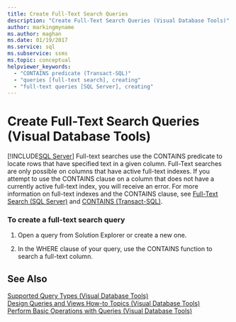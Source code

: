 ```yaml
---
title: Create Full-Text Search Queries
description: "Create Full-Text Search Queries (Visual Database Tools)"
author: markingmyname
ms.author: maghan
ms.date: 01/19/2017
ms.service: sql
ms.subservice: ssms
ms.topic: conceptual
helpviewer_keywords:
  - "CONTAINS predicate (Transact-SQL)"
  - "queries [full-text search], creating"
  - "full-text queries [SQL Server], creating"
---
```

# Create Full-Text Search Queries (Visual Database Tools)
[!INCLUDE[SQL Server](../../includes/applies-to-version/sqlserver.md)]
Full-text searches use the CONTAINS predicate to locate rows that have specified text in a given column. Full-Text searches are only possible on columns that have active full-text indexes. If you attempt to use the CONTAINS clause on a column that does not have a currently active full-text index, you will receive an error. For more information on full-text indexes and the CONTAINS clause, see [Full-Text Search (SQL Server)](../../relational-databases/search/full-text-search.md) and [CONTAINS (Transact-SQL)](../../t-sql/queries/contains-transact-sql.md).  
  
### To create a full-text search query  
  
1.  Open a query from Solution Explorer or create a new one.  
  
2.  In the WHERE clause of your query, use the CONTAINS function to search a full-text column.  
  
## See Also  
[Supported Query Types &#40;Visual Database Tools&#41;](../../ssms/visual-db-tools/supported-query-types-visual-database-tools.md)  
[Design Queries and Views How-to Topics &#40;Visual Database Tools&#41;](../../ssms/visual-db-tools/design-queries-and-views-how-to-topics-visual-database-tools.md)  
[Perform Basic Operations with Queries &#40;Visual Database Tools&#41;](../../ssms/visual-db-tools/perform-basic-operations-with-queries-visual-database-tools.md)  
